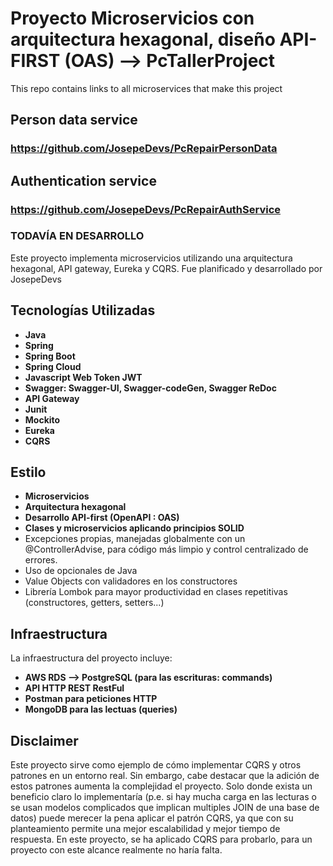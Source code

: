 # Proyecto Microservicios con arquitectura hexagonal, diseño API-FIRST (OAS) --> PcTallerProject
This repo contains links to all microservices that make this project


## Person data service
### https://github.com/JosepeDevs/PcRepairPersonData


## Authentication service
### https://github.com/JosepeDevs/PcRepairAuthService

### TODAVÍA EN DESARROLLO
Este proyecto implementa microservicios utilizando una arquitectura hexagonal, API gateway, Eureka y CQRS. Fue planificado y desarrollado por JosepeDevs 

## Tecnologías Utilizadas

- **Java**
- **Spring**
- **Spring Boot**
- **Spring Cloud**
- **Javascript Web Token JWT**
- **Swagger: Swagger-UI, Swagger-codeGen, Swagger ReDoc**
- **API Gateway**
- **Junit**
- **Mockito**
- **Eureka**
- **CQRS**

## Estilo 
- **Microservicios**
- **Arquitectura hexagonal**
- **Desarrollo API-first (OpenAPI : OAS)**
- **Clases y microservicios aplicando principios SOLID**
- Excepciones propias, manejadas globalmente con un @ControllerAdvise, para código más limpio y control centralizado de errores.
- Uso de opcionales de Java
- Value Objects con validadores en los constructores
- Librería Lombok para mayor productividad en clases repetitivas (constructores, getters, setters...)

## Infraestructura

La infraestructura del proyecto incluye:

- **AWS RDS --> PostgreSQL (para las escrituras: commands)**
- **API HTTP REST RestFul**
- **Postman para peticiones HTTP**
- **MongoDB para las lectuas (queries)**

## Disclaimer

Este proyecto sirve como ejemplo de cómo implementar CQRS y otros patrones en un entorno real. Sin embargo, cabe destacar que la adición de estos patrones aumenta la complejidad el proyecto. Solo donde exista un beneficio claro lo implementaría (p.e. si hay mucha carga en las lecturas o se usan modelos complicados que implican multiples JOIN de una base de datos) puede merecer la pena aplicar el patrón CQRS, ya que con su planteamiento permite una mejor escalabilidad y mejor tiempo de respuesta. En este proyecto, se ha aplicado CQRS para probarlo, para un proyecto con este alcance realmente no haría falta.

